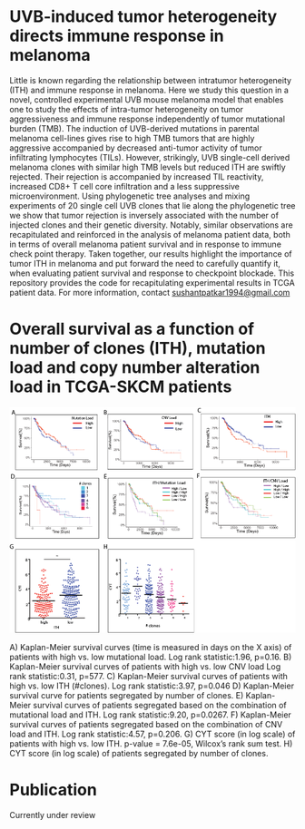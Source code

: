 # UVB-induced tumor heterogeneity directs immune response in melanoma  
Little is known regarding the relationship between intratumor heterogeneity (ITH) and immune response in melanoma. Here we study this question in a novel, controlled experimental UVB mouse melanoma model that enables one to study the effects of intra-tumor heterogeneity on tumor aggressiveness and immune response independently of tumor mutational burden (TMB). The induction of UVB-derived mutations in parental melanoma cell-lines gives rise to high TMB tumors that are highly aggressive accompanied by decreased anti-tumor activity of tumor infiltrating lymphocytes (TILs). However, strikingly, UVB single-cell derived melanoma clones with similar high TMB levels but reduced ITH are swiftly rejected. Their rejection is accompanied by increased TIL reactivity, increased CD8+ T cell core infiltration and a less suppressive microenvironment. Using phylogenetic tree analyses and mixing experiments of 20 single cell UVB clones that lie along the phylogenetic tree we show that tumor rejection is inversely associated with the number of injected clones and their genetic diversity. Notably, similar observations are recapitulated and reinforced in the analysis of melanoma patient data, both in terms of overall melanoma patient survival and in response to immune check point therapy.  Taken together, our results highlight the importance of tumor ITH in melanoma and put forward the need to carefully quantify it, when evaluating patient survival and response to checkpoint blockade. This repository provides the code for recapitulating experimental results in TCGA patient data. For more information, contact sushantpatkar1994@gmail.com

# Overall survival as a function of number of clones (ITH), mutation load and copy number alteration load in TCGA-SKCM patients
![Analysis of the association between ITH, mutational load and patient survival across TCGA skin cutaneous melanoma samples ](Figure6_updated.png)

A) Kaplan-Meier survival curves (time is measured in days on the X axis) of patients with high vs. low mutational load. Log rank statistic:1.96, p=0.16. B) Kaplan-Meier survival curves of patients with high vs. low CNV load Log rank statistic:0.31, p=577. C) Kaplan-Meier survival curves of patients with high vs. low ITH (#clones). Log rank statistic:3.97, p=0.046 D) Kaplan-Meier survival curve for patients segregated by number of clones. E) Kaplan-Meier survival curves of patients segregated based on the combination of mutational load and ITH. Log rank statistic:9.20, p=0.0267. F) Kaplan-Meier survival curves of patients segregated based on the combination of CNV load and ITH. Log rank statistic:4.57, p=0.206. G) CYT score (in log scale) of patients with high vs. low ITH. p-value = 7.6e-05, Wilcox’s rank sum test. H) CYT score (in log scale) of patients segregated by number of clones.


# Publication
Currently under review



